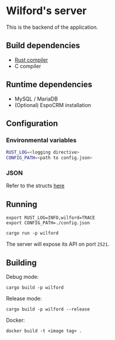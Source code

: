 # Wilford's server
This is the backend of the application.

## Build dependencies
- [Rust compiler](https://rust-lang.rog)
- C compiler

## Runtime dependencies
- MySQL / MariaDB
- (Optional) EspoCRM installation

## Configuration
### Environmental variables
```bash
RUST_LOG=<logging directive>
CONFIG_PATH=<path to config.json>
```

### JSON
Refer to the structs [here](./wilford/src/config.rs)

## Running
```
export RUST_LOG=INFO,wilford=TRACE
export CONFIG_PATH=./config.json

cargo run -p wilford
```
The server will expose its API on port `2521`.

## Building
Debug mode:
```
cargo build -p wilford
```
Release mode:
```
cargo build -p wilford --release
```
Docker:
```
docker build -t <image tag> .
```